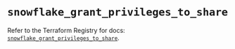 # `snowflake_grant_privileges_to_share`

Refer to the Terraform Registry for docs: [`snowflake_grant_privileges_to_share`](https://registry.terraform.io/providers/snowflakedb/snowflake/2.2.0/docs/resources/grant_privileges_to_share).
